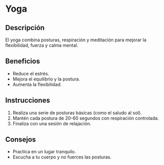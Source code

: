 # Yoga

## Descripción
El yoga combina posturas, respiración y meditación para mejorar la flexibilidad, fuerza y calma mental.

## Beneficios
- Reduce el estrés.
- Mejora el equilibrio y la postura.
- Aumenta la flexibilidad.

## Instrucciones
1. Realiza una serie de posturas básicas (como el saludo al sol).
2. Mantén cada postura de 20-60 segundos con respiración controlada.
3. Finaliza con una sesión de relajación.

## Consejos
- Practica en un lugar tranquilo.
- Escucha a tu cuerpo y no fuerces las posturas.